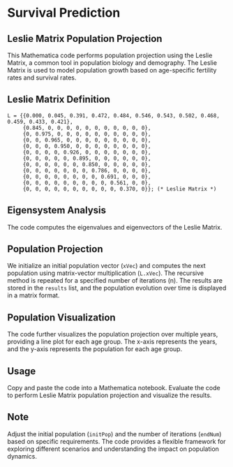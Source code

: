 # Survival Prediction
## Leslie Matrix Population Projection
This Mathematica code performs population projection using the Leslie Matrix, a common tool in population biology and demography. The Leslie Matrix is used to model population growth based on age-specific fertility rates and survival rates.

## Leslie Matrix Definition
```
L = {{0.000, 0.045, 0.391, 0.472, 0.484, 0.546, 0.543, 0.502, 0.468, 0.459, 0.433, 0.421},
     {0.845, 0, 0, 0, 0, 0, 0, 0, 0, 0, 0, 0},
     {0, 0.975, 0, 0, 0, 0, 0, 0, 0, 0, 0, 0},
     {0, 0, 0.965, 0, 0, 0, 0, 0, 0, 0, 0, 0},
     {0, 0, 0, 0.950, 0, 0, 0, 0, 0, 0, 0, 0},
     {0, 0, 0, 0, 0.926, 0, 0, 0, 0, 0, 0, 0},
     {0, 0, 0, 0, 0, 0.895, 0, 0, 0, 0, 0, 0},
     {0, 0, 0, 0, 0, 0, 0.850, 0, 0, 0, 0, 0},
     {0, 0, 0, 0, 0, 0, 0, 0.786, 0, 0, 0, 0},
     {0, 0, 0, 0, 0, 0, 0, 0, 0.691, 0, 0, 0},
     {0, 0, 0, 0, 0, 0, 0, 0, 0, 0.561, 0, 0},
     {0, 0, 0, 0, 0, 0, 0, 0, 0, 0, 0.370, 0}}; (* Leslie Matrix *)
```
## Eigensystem Analysis
The code computes the eigenvalues and eigenvectors of the Leslie Matrix.

## Population Projection
We initialize an initial population vector (```xVec```) and computes the next population using matrix-vector multiplication (```L.xVec```). The recursive method is repeated for a specified number of iterations (n). The results are stored in the ```results``` list, and the population evolution over time is displayed in a matrix format.

## Population Visualization
The code further visualizes the population projection over multiple years, providing a line plot for each age group. The x-axis represents the years, and the y-axis represents the population for each age group.

## Usage
Copy and paste the code into a Mathematica notebook.
Evaluate the code to perform Leslie Matrix population projection and visualize the results.

## Note
Adjust the initial population (```initPop```) and the number of iterations (```endNum```) based on specific requirements. The code provides a flexible framework for exploring different scenarios and understanding the impact on population dynamics.
